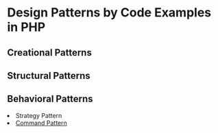 # Design Patterns by Code Examples in PHP
## Creational Patterns
## Structural Patterns
## Behavioral Patterns
<li>Strategy Pattern
<li><a href="https://github.com/claricepoh/design-patterns-tutorial/tree/main/CommandPattern">Command Pattern</a>
